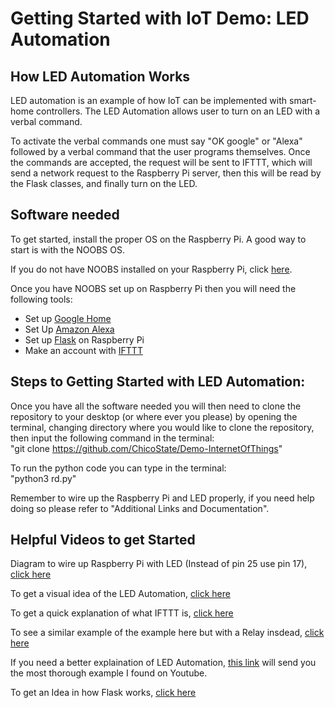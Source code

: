 # Getting Started with IoT Demo: LED Automation

## How LED Automation Works
LED automation is an example of how IoT can be implemented with smart-home controllers. The LED Automation allows user to turn on an LED with a verbal command.

To activate the verbal commands one must say "OK google" or "Alexa" followed by a verbal command that the user programs themselves. Once the commands are accepted, the request will be sent to IFTTT, which will send a network request to the Raspberry Pi server, then this will be read by the Flask classes, and finally turn on the LED.

## Software needed
To get started, install the proper OS on the Raspberry Pi. A good way to start is with the NOOBS OS.

If you do not have NOOBS installed on your Raspberry Pi, click [here](https://www.raspberrypi.org/downloads/noobs/).

Once you have NOOBS set up on Raspberry Pi then you will need the following tools:

* Set up [Google Home](https://support.google.com/googlehome/answer/7126472?hl=en)
* Set Up [Amazon Alexa](https://www.amazon.com/gp/help/customer/display.html?nodeId=201601770)
* Set up [Flask](https://projects.raspberrypi.org/en/projects/python-web-server-with-flask/4) on Raspberry Pi
* Make an account with [IFTTT](https://ifttt.com/discover)

## Steps to Getting Started with LED Automation:

Once you have all the software needed you will then need to clone the repository to your desktop (or where ever you please) by opening the terminal, changing directory where you would like to clone the repository, then input the following command in the terminal:<br />
   "git clone https://github.com/ChicoState/Demo-InternetOfThings"
   
   To run the python code you can type in the terminal:<br />
   "python3 rd.py"
   
   Remember to wire up the Raspberry Pi and LED properly, if you need help doing so please refer to "Additional Links and Documentation".

##  Helpful Videos to get Started
Diagram to wire up Raspberry Pi with LED (Instead of pin 25 use pin 17), [click here](https://cdn.sparkfun.com/assets/e/1/4/c/a/528bd59d757b7f65548b4567.png) <br />

To get a visual idea of the LED Automation, [click here](https://www.youtube.com/watch?v=zp-HlLbT-xA)<br />

To get a quick explanation of what IFTTT is, [click here](https://www.youtube.com/watch?v=YV3DEmmDHdc)<br />

To see a similar example of the example here but with a Relay insdead, [click here](http://www.instructables.com/id/Google-Home-Raspberry-Pi-Power-Strip/)<br />

If you need a better explaination of LED Automation, [this link](https://www.youtube.com/watch?v=1Eo9NSiS3Y8) will send you the most thorough example I found on Youtube.<br />

To get an Idea in how Flask works, [click here](https://projects.raspberrypi.org/en/projects/python-web-server-with-flask/)

